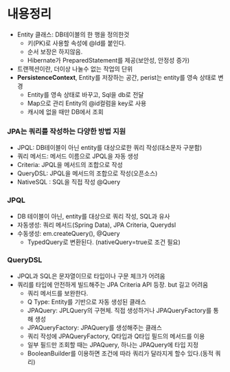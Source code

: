 # 내용정리
- Entity 클래스: DB테이블의 한 행을 정의한것
  - 키(PK)로 사용할 속성에 @Id를 붙인다.
  - 순서 보장은 하지않음.
  - Hibernate가 PreparedStatement를 제공(보안성, 안정성 증가)
- 트랜젝션이란, 더이상 나눌수 없는 작업의 단위
- **PersistenceContext**, Entity를 저장하는 공간, perist는 entity를 영속 상태로 변경
  - Entity를 영속 상태로 바꾸고, Sql을 db로 전달
  - Map으로 관리 Entity의 @id컬럼을 key로 사용
  - 캐시에 없을 때만 DB에서 조회

### JPA는 쿼리를 작성하는 다양한 방법 지원
- JPQL: DB테이블이 아닌 entity를 대상으로한 쿼리 작성(대소문자 구분함)
- 쿼리 메서드: 메서드 이름으로 JPQL을 자동 생성
- Criteria: JPQL을 메서드의 조합으로 작성
- QueryDSL: JPQL을 메서드의 조합으로 작성(오픈소스)
- NativeSQL : SQL을 직접 작성 @Query

### JPQL
- DB 테이블이 아닌, entity를 대상으로 쿼리 작성, SQL과 유사
- 자동생성: 쿼리 메서드(Spring Data), JPA Criteria, Querydsl
- 수동생성: em.createQuery(), @Query 
  - TypedQuery로 변환된다. (nativeQuery=true로 조건 필요)

### QueryDSL
- JPQL과 SQL은 문자열이므로 타입이나 구문 체크가 어려움
- 쿼리를 타입에 안전하게 빌드해주는 JPA Criteria API 등장. but 길고 어려움
  - 쿼리 메서드를 보완한다.
  - Q Type: Entity를 기반으로 자동 생성된 클래스
  - JPAQuery: JPLQuery의 구현체. 직접 생성하거나 JPAQueryFactory를 통해 생성
  - JPAQueryFactory: JPAQuery를 생성해주는 클래스
  - 쿼리 작성에 JPAQueryFactory, Q타입과 Q타입 필드의 메서드를 이용
  - 일부 필드만 조회할 때는 JPAQuery<Tuple>, 하나는 JPAQuery<T>에 타입 지정
  - BooleanBuilder를 이용하면 조건에 따라 쿼리가 달라지게 할수 있다.(동적 쿼리)
 